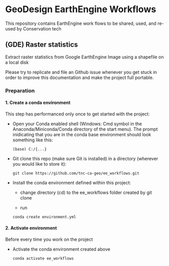 # GeoDesign EarthEngine Workflows

This repository contains EarthEngine work flows to be shared, used, 
and re-used by Conservation tech

## (GDE) Raster statistics

Extract raster statistics from Google EarthEngine Image using a 
shapefile on a local disk

Please try to replicate and file an Github issue whenever you get 
stuck in order to improve this documentation and make the project full 
portable.

### Preparation

#### 1. Create a conda environment

This step has performanced only once to get started with the project:

- Open your Conda enabled shell (Windows: Cmd symbol in 
the Anaconda/Miniconda/Conda directory of the start menu). 
The prompt inidicating that you are in the conda base environment 
should look something like this:
  
  ```
  (base) C:/{...}
  ```


- Git clone this repo (make sure Git is installed) in a directory (wherever
you would like to store it):
    
    ```
    git clone https://github.com/tnc-ca-geo/ee_workflows.git
    ```

- Install the conda environment defined within this project:
    
    - change directory (cd) to the ee_workflows folder created by git clone
    
    - run
    ```
    conda create environment.yml
    ```

#### 2. Activate environment

Before every time you work on the project

- Activate the conda environment created above
    
  ```
  conda activate ee_workflows
  ```
